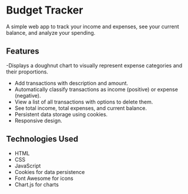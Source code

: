# Budget Tracker

A simple web app to track your income and expenses, see your current balance, and analyze your spending.

## Features
-Displays a doughnut chart to visually represent expense categories and their proportions.
- Add transactions with description and amount.
- Automatically classify transactions as income (positive) or expense (negative).
- View a list of all transactions with options to delete them.
- See total income, total expenses, and current balance.
- Persistent data storage using cookies.
- Responsive design.

## Technologies Used

- HTML
- CSS
- JavaScript 
- Cookies for data persistence
- Font Awesome for icons
- Chart.js for charts 
